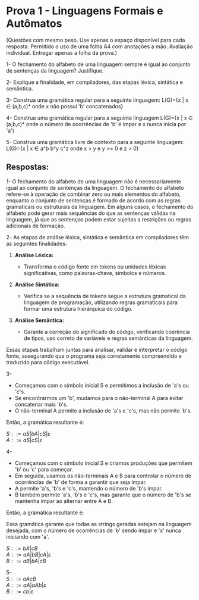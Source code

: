 # Prova 1 - Linguagens Formais e Autômatos

(Questões com mesmo peso. Use apenas o espaço disponível para cada resposta. Permitido o uso de uma folha A4 com anotações a mão. Avaliação individual. Entregar apenas a folha da prova.)

1- O fechamento do alfabeto de uma linguagem sempre é igual ao conjunto de sentenças da linguagem? Justifique.

2- Explique a finalidade, em compiladores, das etapas léxica, sintática e semântica.

3- Construa uma gramática regular para a seguinte linguagem: 
L(G)={x | x ∈ (a,b,c)* onde x não possui 'b' concatenados}

4- Construa uma gramática regular para a seguinte linguagem
L(G)={x | x ∈ (a,b,c)* onde o número de ocorrências de 'b' é ímpar e x nunca inicia por 'a')

5- Construa uma gramática livre de contexto para a seguinte linguagem:
L(G)={x | x ∈ a^b b^y c^z onde x > y e y >= 0 e z > 0}

## Respostas:
1-
O fechamento do alfabeto de uma linguagem não é necessariamente igual ao conjunto de sentenças da linguagem. O fechamento do alfabeto refere-se à operação de combinar zero ou mais elementos do alfabeto, enquanto o conjunto de sentenças é formado de acordo com as regras gramaticais ou estruturais da linguagem. Em alguns casos, o fechamento do alfabeto pode gerar mais sequências do que as sentenças válidas na linguagem, já que as sentenças podem estar sujeitas a restrições ou regras adicionais de formação.

2-
As etapas de análise léxica, sintática e semântica em compiladores têm as seguintes finalidades:

1. **Análise Léxica:**
   - Transforma o código fonte em tokens ou unidades léxicas significativas, como palavras-chave, símbolos e números.

2. **Análise Sintática:**
   - Verifica se a sequência de tokens segue a estrutura gramatical da linguagem de programação, utilizando regras gramaticais para formar uma estrutura hierárquica do código.

3. **Análise Semântica:**
   - Garante a correção do significado do código, verificando coerência de tipos, uso correto de variáveis e regras semânticas da linguagem.

Essas etapas trabalham juntas para analisar, validar e interpretar o código fonte, assegurando que o programa seja corretamente compreendido e traduzido para código executável.

3-  
- Começamos com o símbolo inicial S e permitimos a inclusão de 'a's ou 'c's.  
- Se encontrarmos um 'b', mudamos para o não-terminal A para evitar concatenar mais 'b's.  
- O não-terminal A permite a inclusão de 'a's e 'c's, mas não permite 'b's.  

Então, a gramática resultante é:

$S::= aS | bA | cS | ε$  
$A::= aS | cS | ε$  

4-  
- Começamos com o símbolo inicial S e criamos produções que permitem 'b' ou 'c' para começar.
- Em seguida, usamos os não-terminais A e B para controlar o número de ocorrências de 'b' de forma a garantir que seja ímpar.
- A permite 'a's, 'b's e 'c's, mantendo o número de 'b's ímpar.
- B também permite 'a's, 'b's e 'c's, mas garante que o número de 'b's se mantenha ímpar ao alternar entre A e B.

Então, a gramática resultante é:

Essa gramática garante que todas as strings geradas estejam na linguagem desejada, com o número de ocorrências de 'b' sendo ímpar e 'x' nunca iniciando com 'a'.

$S::= bA | cB$  
$A::= aA | bB | cA | ε$  
$B::= aB | bA | cB$  

5-  
$S::= aAcB$  
$A::= aA | aAb | ε$  
$B::= cb | ε$

